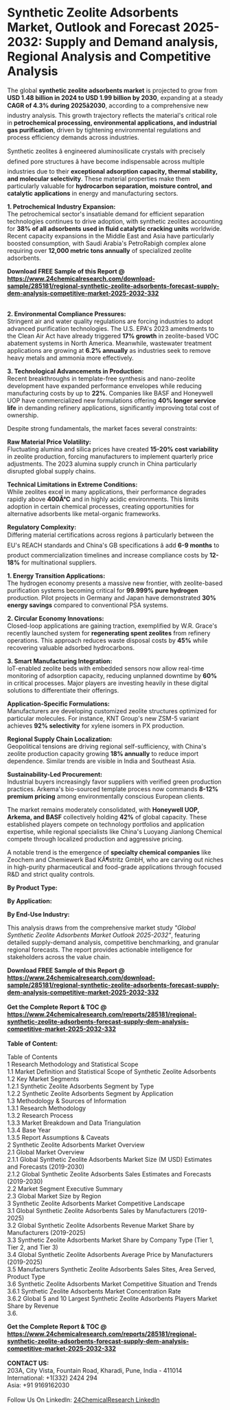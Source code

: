 <h1>Synthetic Zeolite Adsorbents Market, Outlook and Forecast 2025-2032: Supply and Demand analysis, Regional Analysis and Competitive Analysis</h1><p>The global <strong>synthetic zeolite adsorbents market</strong> is projected to grow from <strong>USD 1.48 billion in 2024 to USD 1.99 billion by 2030</strong>, expanding at a steady <strong>CAGR of 4.3% during 2025â2030</strong>, according to a comprehensive new industry analysis. This growth trajectory reflects the material's critical role in <strong>petrochemical processing, environmental applications, and industrial gas purification</strong>, driven by tightening environmental regulations and process efficiency demands across industries.</p><p>Synthetic zeolites â engineered aluminosilicate crystals with precisely defined pore structures â have become indispensable across multiple industries due to their <strong>exceptional adsorption capacity, thermal stability, and molecular selectivity</strong>. These material properties make them particularly valuable for <strong>hydrocarbon separation, moisture control, and catalytic applications</strong> in energy and manufacturing sectors.</p><p><strong>1. Petrochemical Industry Expansion:</strong><br>
The petrochemical sector's insatiable demand for efficient separation technologies continues to drive adoption, with synthetic zeolites accounting for <strong>38% of all adsorbents used in fluid catalytic cracking units</strong> worldwide. Recent capacity expansions in the Middle East and Asia have particularly boosted consumption, with Saudi Arabia's PetroRabigh complex alone requiring over <strong>12,000 metric tons annually</strong> of specialized zeolite adsorbents.</p><div><b>Download FREE Sample of this Report @ 
            <a href="https://www.24chemicalresearch.com/download-sample/285181/regional-synthetic-zeolite-adsorbents-forecast-supply-dem-analysis-competitive-market-2025-2032-332">
            https://www.24chemicalresearch.com/download-sample/285181/regional-synthetic-zeolite-adsorbents-forecast-supply-dem-analysis-competitive-market-2025-2032-332</a></b></div><br><p><strong>2. Environmental Compliance Pressures:</strong><br>
Stringent air and water quality regulations are forcing industries to adopt advanced purification technologies. The U.S. EPA's 2023 amendments to the Clean Air Act have already triggered <strong>17% growth</strong> in zeolite-based VOC abatement systems in North America. Meanwhile, wastewater treatment applications are growing at <strong>6.2% annually</strong> as industries seek to remove heavy metals and ammonia more effectively.</p><p><strong>3. Technological Advancements in Production:</strong><br>
Recent breakthroughs in template-free synthesis and nano-zeolite development have expanded performance envelopes while reducing manufacturing costs by up to <strong>22%</strong>. Companies like BASF and Honeywell UOP have commercialized new formulations offering <strong>40% longer service life</strong> in demanding refinery applications, significantly improving total cost of ownership.</p><p>Despite strong fundamentals, the market faces several constraints:</p><p><strong>Raw Material Price Volatility:</strong><br>
    Fluctuating alumina and silica prices have created <strong>15-20% cost variability</strong> in zeolite production, forcing manufacturers to implement quarterly price adjustments. The 2023 alumina supply crunch in China particularly disrupted global supply chains.</p><p><strong>Technical Limitations in Extreme Conditions:</strong><br>
    While zeolites excel in many applications, their performance degrades rapidly above <strong>400Â°C</strong> and in highly acidic environments. This limits adoption in certain chemical processes, creating opportunities for alternative adsorbents like metal-organic frameworks.</p><p><strong>Regulatory Complexity:</strong><br>
    Differing material certifications across regions â particularly between the EU's REACH standards and China's GB specifications â add <strong>6-9 months</strong> to product commercialization timelines and increase compliance costs by <strong>12-18%</strong> for multinational suppliers.</p><p><strong>1. Energy Transition Applications:</strong><br>
The hydrogen economy presents a massive new frontier, with zeolite-based purification systems becoming critical for <strong>99.999% pure hydrogen</strong> production. Pilot projects in Germany and Japan have demonstrated <strong>30% energy savings</strong> compared to conventional PSA systems.</p><p><strong>2. Circular Economy Innovations:</strong><br>
Closed-loop applications are gaining traction, exemplified by W.R. Grace's recently launched system for <strong>regenerating spent zeolites</strong> from refinery operations. This approach reduces waste disposal costs by <strong>45%</strong> while recovering valuable adsorbed hydrocarbons.</p><p><strong>3. Smart Manufacturing Integration:</strong><br>
IoT-enabled zeolite beds with embedded sensors now allow real-time monitoring of adsorption capacity, reducing unplanned downtime by <strong>60%</strong> in critical processes. Major players are investing heavily in these digital solutions to differentiate their offerings.</p><p><strong>Application-Specific Formulations:</strong><br>
    Manufacturers are developing customized zeolite structures optimized for particular molecules. For instance, KNT Group's new ZSM-5 variant achieves <strong>92% selectivity</strong> for xylene isomers in PX production.</p><p><strong>Regional Supply Chain Localization:</strong><br>
    Geopolitical tensions are driving regional self-sufficiency, with China's zeolite production capacity growing <strong>18% annually</strong> to reduce import dependence. Similar trends are visible in India and Southeast Asia.</p><p><strong>Sustainability-Led Procurement:</strong><br>
    Industrial buyers increasingly favor suppliers with verified green production practices. Arkema's bio-sourced template process now commands <strong>8-12% premium pricing</strong> among environmentally conscious European clients.</p><p>The market remains moderately consolidated, with <strong>Honeywell UOP, Arkema, and BASF</strong> collectively holding <strong>42%</strong> of global capacity. These established players compete on technology portfolios and application expertise, while regional specialists like China's Luoyang Jianlong Chemical compete through localized production and aggressive pricing.</p><p>A notable trend is the emergence of <strong>specialty chemical companies</strong> like Zeochem and Chemiewerk Bad KÃ¶stritz GmbH, who are carving out niches in high-purity pharmaceutical and food-grade applications through focused R&amp;D and strict quality controls.</p><p><strong>By Product Type:</strong></p><p><strong>By Application:</strong></p><p><strong>By End-Use Industry:</strong></p><p>This analysis draws from the comprehensive market study <em>"Global Synthetic Zeolite Adsorbents Market Outlook 2025-2032"</em>, featuring detailed supply-demand analysis, competitive benchmarking, and granular regional forecasts. The report provides actionable intelligence for stakeholders across the value chain.</p><div><b>Download FREE Sample of this Report @ 
            <a href="https://www.24chemicalresearch.com/download-sample/285181/regional-synthetic-zeolite-adsorbents-forecast-supply-dem-analysis-competitive-market-2025-2032-332">
            https://www.24chemicalresearch.com/download-sample/285181/regional-synthetic-zeolite-adsorbents-forecast-supply-dem-analysis-competitive-market-2025-2032-332</a></b></div><br><div><b>Get the Complete Report & TOC @ 
            <a href="https://www.24chemicalresearch.com/reports/285181/regional-synthetic-zeolite-adsorbents-forecast-supply-dem-analysis-competitive-market-2025-2032-332">
            https://www.24chemicalresearch.com/reports/285181/regional-synthetic-zeolite-adsorbents-forecast-supply-dem-analysis-competitive-market-2025-2032-332</a></b></div><br>
            <b>Table of Content:</b><p>Table of Contents<br />
1 Research Methodology and Statistical Scope<br />
1.1 Market Definition and Statistical Scope of Synthetic Zeolite Adsorbents<br />
1.2 Key Market Segments<br />
1.2.1 Synthetic Zeolite Adsorbents Segment by Type<br />
1.2.2 Synthetic Zeolite Adsorbents Segment by Application<br />
1.3 Methodology & Sources of Information<br />
1.3.1 Research Methodology<br />
1.3.2 Research Process<br />
1.3.3 Market Breakdown and Data Triangulation<br />
1.3.4 Base Year<br />
1.3.5 Report Assumptions & Caveats<br />
2 Synthetic Zeolite Adsorbents Market Overview<br />
2.1 Global Market Overview<br />
2.1.1 Global Synthetic Zeolite Adsorbents Market Size (M USD) Estimates and Forecasts (2019-2030)<br />
2.1.2 Global Synthetic Zeolite Adsorbents Sales Estimates and Forecasts (2019-2030)<br />
2.2 Market Segment Executive Summary<br />
2.3 Global Market Size by Region<br />
3 Synthetic Zeolite Adsorbents Market Competitive Landscape<br />
3.1 Global Synthetic Zeolite Adsorbents Sales by Manufacturers (2019-2025)<br />
3.2 Global Synthetic Zeolite Adsorbents Revenue Market Share by Manufacturers (2019-2025)<br />
3.3 Synthetic Zeolite Adsorbents Market Share by Company Type (Tier 1, Tier 2, and Tier 3)<br />
3.4 Global Synthetic Zeolite Adsorbents Average Price by Manufacturers (2019-2025)<br />
3.5 Manufacturers Synthetic Zeolite Adsorbents Sales Sites, Area Served, Product Type<br />
3.6 Synthetic Zeolite Adsorbents Market Competitive Situation and Trends<br />
3.6.1 Synthetic Zeolite Adsorbents Market Concentration Rate<br />
3.6.2 Global 5 and 10 Largest Synthetic Zeolite Adsorbents Players Market Share by Revenue<br />
3.6.</p><div><b>Get the Complete Report & TOC @ 
            <a href="https://www.24chemicalresearch.com/reports/285181/regional-synthetic-zeolite-adsorbents-forecast-supply-dem-analysis-competitive-market-2025-2032-332">
            https://www.24chemicalresearch.com/reports/285181/regional-synthetic-zeolite-adsorbents-forecast-supply-dem-analysis-competitive-market-2025-2032-332</a></b></div><br><b>CONTACT US:</b><br>
            203A, City Vista, Fountain Road, Kharadi, Pune, India - 411014<br>
            International: +1(332) 2424 294<br>
            Asia: +91 9169162030 <br><br>
            Follow Us On LinkedIn: <a href="https://www.linkedin.com/company/24chemicalresearch/">24ChemicalResearch LinkedIn</a>